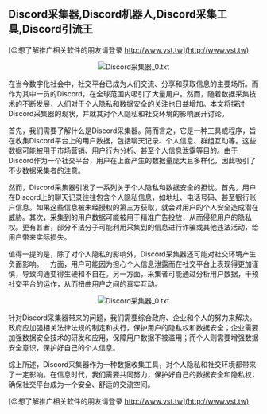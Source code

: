 ## **Discord采集器,Discord机器人,Discord采集工具,Discord引流王**

[😍想了解推广相关软件的朋友请登录 http://www.vst.tw](http://www.vst.tw)

 <center><img src="https://vst.tw/MP4/tuiguang/png/2.png" alt="Discord采集器_0.txt"></center>

在当今数字化社会中，社交平台已成为人们交流、分享和获取信息的主要场所。而作为其中一员的Discord，在全球范围内吸引了大量用户。然而，随着数据采集技术的不断发展，人们对于个人隐私和数据安全的关注也日益增加。本文将探讨Discord采集器的现状，并就其对个人隐私和社交环境的影响展开讨论。

首先，我们需要了解什么是Discord采集器。简而言之，它是一种工具或程序，旨在收集Discord平台上的用户数据，包括聊天记录、个人信息、群组互动等。这些数据可能被用于市场营销、用户行为分析、甚至个人信息泄露等目的。由于Discord作为一个社交平台，用户在上面产生的数据量庞大且多样化，因此吸引了不少数据采集者的注意。

然而，Discord采集器引发了一系列关于个人隐私和数据安全的担忧。首先，用户在Discord上的聊天记录往往包含个人隐私信息，如地址、电话号码、甚至银行账户信息。如果这些信息被未经授权的第三方获取，就会对用户的个人安全造成潜在威胁。其次，采集到的用户数据可能被用于精准广告投放，从而侵犯用户的隐私权。更有甚者，部分不法分子可能利用采集到的信息进行诈骗或其他违法活动，给用户带来实际损失。

值得一提的是，除了对个人隐私的影响外，Discord采集器还可能对社交环境产生负面影响。一方面，用户可能因为担心个人信息泄露而在社交平台上表现得更加谨慎，导致沟通变得生硬和不自在。另一方面，采集者可能通过分析用户数据，干预社交平台的运作，从而扭曲用户之间的真实互动。

 <center><img src="https://vst.tw/MP4/tuiguang/png/2.png" alt="Discord采集器_0.txt"></center>

针对Discord采集器带来的问题，我们需要综合政府、企业和个人的努力来解决。政府应加强相关法律法规的制定和执行，保护用户的隐私权和数据安全；企业需要加强数据安全技术的研发和应用，保障用户数据不被滥用；而个人则需要增强数据安全意识，保护好自己的个人信息。

综上所述，Discord采集器作为一种数据收集工具，对个人隐私和社交环境都带来了一定影响。在信息时代，我们需要共同努力，保护好自己的数据安全和隐私权，确保社交平台成为一个安全、舒适的交流空间。

[😍想了解推广相关软件的朋友请登录 http://www.vst.tw](http://www.vst.tw)




